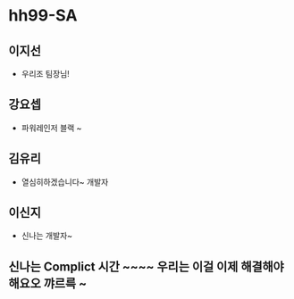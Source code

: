 # hh99-SA

## 이지선
- 우리조 팀장님!
## 강요셉
- 파워레인저 블랙 ~
## 김유리
- 열심히하겠습니다~ 개발자
## 이신지
- 신나는 개발자~

## 신나는 Complict 시간 ~~~~ 우리는 이걸 이제 해결해야해요오 꺄르륵 ~